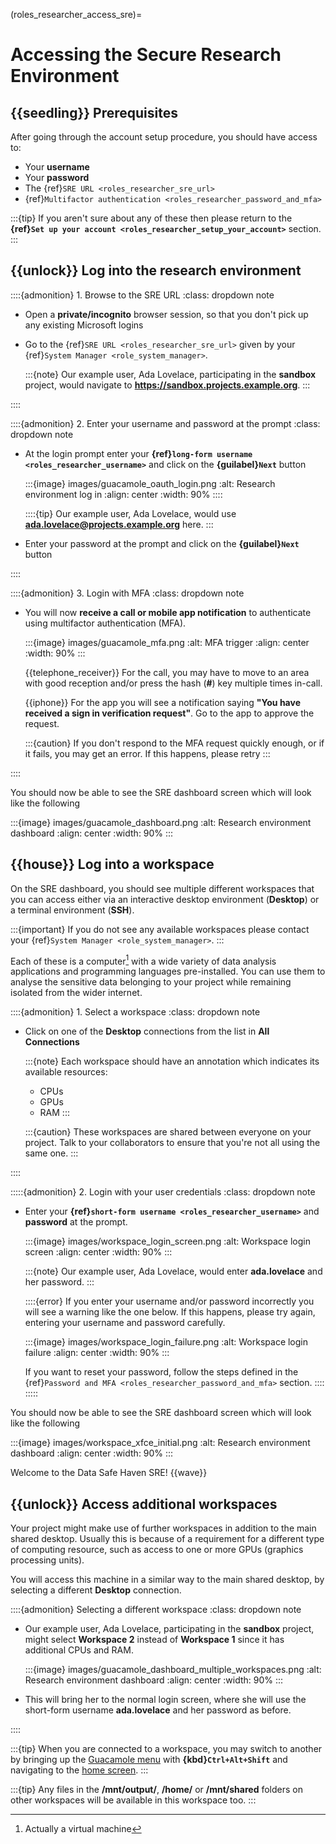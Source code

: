 (roles_researcher_access_sre)=

# Accessing the Secure Research Environment

## {{seedling}} Prerequisites

After going through the account setup procedure, you should have access to:

- Your **username**
- Your **password**
- The {ref}`SRE URL <roles_researcher_sre_url>`
- {ref}`Multifactor authentication <roles_researcher_password_and_mfa>`

:::{tip}
If you aren't sure about any of these then please return to the **{ref}`Set up your account <roles_researcher_setup_your_account>`** section.
:::

## {{unlock}} Log into the research environment

::::{admonition} 1. Browse to the SRE URL
:class: dropdown note

- Open a **private/incognito** browser session, so that you don't pick up any existing Microsoft logins

- Go to the {ref}`SRE URL <roles_researcher_sre_url>` given by your {ref}`System Manager <role_system_manager>`.

    :::{note}
    Our example user, Ada Lovelace, participating in the **sandbox** project, would navigate to **https://sandbox.projects.example.org**.
    :::

::::

::::{admonition} 2. Enter your username and password at the prompt
:class: dropdown note

- At the login prompt enter your **{ref}`long-form username <roles_researcher_username>`** and click on the **{guilabel}`Next`** button

    :::{image} images/guacamole_oauth_login.png
    :alt: Research environment log in
    :align: center
    :width: 90%
    ::::

    ::::{tip}
    Our example user, Ada Lovelace, would use **ada.lovelace@projects.example.org** here.
    :::

- Enter your password at the prompt and click on the **{guilabel}`Next`** button

::::

::::{admonition} 3. Login with MFA
:class: dropdown note

- You will now **receive a call or mobile app notification** to authenticate using multifactor authentication (MFA).

    :::{image} images/guacamole_mfa.png
    :alt: MFA trigger
    :align: center
    :width: 90%
    :::

  {{telephone_receiver}} For the call, you may have to move to an area with good reception and/or press the hash (**#**) key multiple times in-call.

  {{iphone}} For the app you will see a notification saying **"You have received a sign in verification request"**. Go to the app to approve the request.

    :::{caution}
    If you don't respond to the MFA request quickly enough, or if it fails, you may get an error. If this happens, please retry
    :::

::::

You should now be able to see the SRE dashboard screen which will look like the following

:::{image} images/guacamole_dashboard.png
:alt: Research environment dashboard
:align: center
:width: 90%
:::

## {{house}} Log into a workspace

On the SRE dashboard, you should see multiple different workspaces that you can access either via an interactive desktop environment (**Desktop**) or a terminal environment (**SSH**).

:::{important}
If you do not see any available workspaces please contact your {ref}`System Manager <role_system_manager>`.
:::

Each of these is a computer[^footnote-vm] with a wide variety of data analysis applications and programming languages pre-installed.
You can use them to analyse the sensitive data belonging to your project while remaining isolated from the wider internet.

[^footnote-vm]: Actually a virtual machine

::::{admonition} 1. Select a workspace
:class: dropdown note

- Click on one of the **Desktop** connections from the list in **All Connections**

    :::{note}
    Each workspace should have an annotation which indicates its available resources:
    - CPUs
    - GPUs
    - RAM
    :::

    :::{caution}
    These workspaces are shared between everyone on your project. Talk to your collaborators to ensure that you're not all using the same one.
    :::

::::

:::::{admonition} 2. Login with your user credentials
:class: dropdown note

- Enter your **{ref}`short-form username <roles_researcher_username>`** and **password** at the prompt.

  :::{image} images/workspace_login_screen.png
  :alt: Workspace login screen
  :align: center
  :width: 90%
  :::

  :::{note}
  Our example user, Ada Lovelace, would enter **ada.lovelace** and her password.
  :::

  ::::{error}
  If you enter your username and/or password incorrectly you will see a warning like the one below.
  If this happens, please try again, entering your username and password carefully.

  :::{image} images/workspace_login_failure.png
  :alt: Workspace login failure
  :align: center
  :width: 90%
  :::

  If you want to reset your password, follow the steps defined in the {ref}`Password and MFA <roles_researcher_password_and_mfa>` section.
  ::::
:::::

You should now be able to see the SRE dashboard screen which will look like the following

:::{image} images/workspace_xfce_initial.png
:alt: Research environment dashboard
:align: center
:width: 90%
:::

Welcome to the Data Safe Haven SRE! {{wave}}

## {{unlock}} Access additional workspaces

Your project might make use of further workspaces in addition to the main shared desktop.
Usually this is because of a requirement for a different type of computing resource, such as access to one or more GPUs (graphics processing units).

You will access this machine in a similar way to the main shared desktop, by selecting a different **Desktop** connection.

::::{admonition} Selecting a different workspace
:class: dropdown note

- Our example user, Ada Lovelace, participating in the **sandbox** project, might select **Workspace 2** instead of **Workspace 1** since it has additional CPUs and RAM.

    :::{image} images/guacamole_dashboard_multiple_workspaces.png
    :alt: Research environment dashboard
    :align: center
    :width: 90%
    :::

- This will bring her to the normal login screen, where she will use the short-form username **ada.lovelace** and her password as before.

::::

:::{tip}
When you are connected to a workspace, you may switch to another by bringing up the [Guacamole menu](https://guacamole.apache.org/doc/gug/using-guacamole.html#the-guacamole-menu) with **{kbd}`Ctrl+Alt+Shift`** and navigating to the [home screen](https://guacamole.apache.org/doc/gug/using-guacamole.html#client-user-menu).
:::

:::{tip}
Any files in the **/mnt/output/**, **/home/** or **/mnt/shared** folders on other workspaces will be available in this workspace too.
:::
